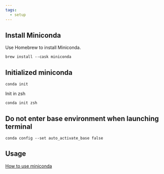 ```yaml
---
tags:
  - setup
---
```


## Install Miniconda

Use Homebrew to install Miniconda.

```shell
brew install --cask miniconda
```

## Initialized miniconda

```shell
conda init
```

Init in zsh

```shell
conda init zsh
```

## Do not enter base environment when launching terminal

```shell
conda config --set auto_activate_base false
```

## Usage

[How to use miniconda](2024-11-11-how-to-use-miniconda.md)
